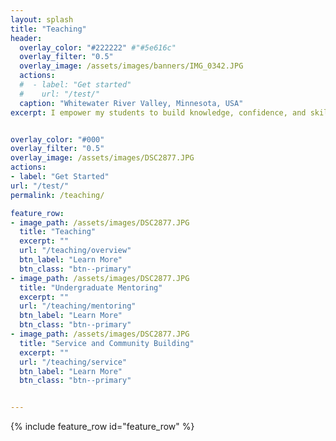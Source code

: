 ```yaml
---
layout: splash
title: "Teaching"
header:
  overlay_color: "#222222" #"#5e616c"
  overlay_filter: "0.5"
  overlay_image: /assets/images/banners/IMG_0342.JPG
  actions:
  #  - label: "Get started"
  #    url: "/test/"
  caption: "Whitewater River Valley, Minnesota, USA"
excerpt: I empower my students to build knowledge, confidence, and skills to critically examine the interdisciplinary nature of climate, glaciation, remote sensing, and Earth surface processes.


overlay_color: "#000"
overlay_filter: "0.5"
overlay_image: /assets/images/DSC2877.JPG
actions:
- label: "Get Started"
url: "/test/"
permalink: /teaching/

feature_row:
- image_path: /assets/images/DSC2877.JPG
  title: "Teaching"
  excerpt: ""
  url: "/teaching/overview"
  btn_label: "Learn More"
  btn_class: "btn--primary"
- image_path: /assets/images/DSC2877.JPG
  title: "Undergraduate Mentoring"
  excerpt: ""
  url: "/teaching/mentoring"
  btn_label: "Learn More"
  btn_class: "btn--primary"
- image_path: /assets/images/DSC2877.JPG
  title: "Service and Community Building" 
  excerpt: ""
  url: "/teaching/service"
  btn_label: "Learn More"
  btn_class: "btn--primary"


---
```


{% include feature_row id="feature_row" %}

<!-- Other content -->


